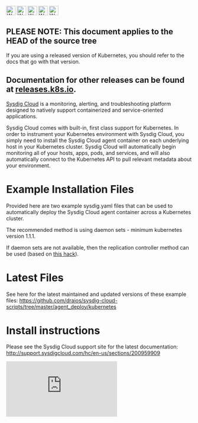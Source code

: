 <!-- BEGIN MUNGE: UNVERSIONED_WARNING -->

<!-- BEGIN STRIP_FOR_RELEASE -->

<img src="http://kubernetes.io/img/warning.png" alt="WARNING"
     width="25" height="25">
<img src="http://kubernetes.io/img/warning.png" alt="WARNING"
     width="25" height="25">
<img src="http://kubernetes.io/img/warning.png" alt="WARNING"
     width="25" height="25">
<img src="http://kubernetes.io/img/warning.png" alt="WARNING"
     width="25" height="25">
<img src="http://kubernetes.io/img/warning.png" alt="WARNING"
     width="25" height="25">

<h2>PLEASE NOTE: This document applies to the HEAD of the source tree</h2>

If you are using a released version of Kubernetes, you should
refer to the docs that go with that version.

Documentation for other releases can be found at
[releases.k8s.io](http://releases.k8s.io).
</strong>
--

<!-- END STRIP_FOR_RELEASE -->

<!-- END MUNGE: UNVERSIONED_WARNING -->

[Sysdig Cloud](http://www.sysdig.com/) is a monitoring, alerting, and troubleshooting platform designed to natively support containerized and service-oriented applications.

Sysdig Cloud comes with built-in, first class support for Kubernetes. In order to instrument your Kubernetes environment with Sysdig Cloud, you simply need to install the Sysdig Cloud agent container on each underlying host in your Kubernetes cluster. Sysdig Cloud will automatically begin monitoring all of your hosts, apps, pods, and services, and will also automatically connect to the Kubernetes API to pull relevant metadata about your environment.

# Example Installation Files

Provided here are two example sysdig.yaml files that can be used to automatically deploy the Sysdig Cloud agent container across a Kubernetes cluster.

The recommended method is using daemon sets - minimum kubernetes version 1.1.1.

If daemon sets are not available, then the replication controller method can be used (based on [this hack](https://stackoverflow.com/questions/33377054/how-to-require-one-pod-per-minion-kublet-when-configuring-a-replication-controll/33381862#33381862 )).

# Latest Files

See here for the latest maintained and updated versions of these example files:
https://github.com/draios/sysdig-cloud-scripts/tree/master/agent_deploy/kubernetes

# Install instructions

Please see the Sysdig Cloud support site for the latest documentation:
http://support.sysdigcloud.com/hc/en-us/sections/200959909



<!-- BEGIN MUNGE: GENERATED_ANALYTICS -->
[![Analytics](https://kubernetes-site.appspot.com/UA-36037335-10/GitHub/examples/sysdig-cloud/README.md?pixel)]()
<!-- END MUNGE: GENERATED_ANALYTICS -->
